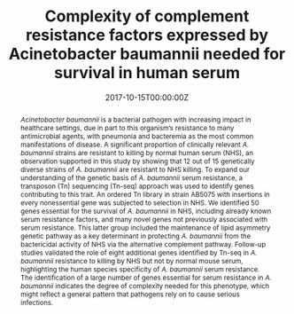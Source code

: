 ---
abstract: _Acinetobacter baumannii_ is a bacterial pathogen with increasing impact in healthcare settings, due in part to this organism’s resistance to many antimicrobial agents, with pneumonia and bacteremia as the most common manifestations of disease. A significant proportion of clinically relevant _A. baumannii_ strains are resistant to killing by normal human serum (NHS), an observation supported in this study by showing that 12 out of 15 genetically diverse strains of _A. baumannii_ are resistant to NHS killing. To expand our understanding of the genetic basis of _A. baumannii_ serum resistance, a transposon (Tn) sequencing (Tn-seq) approach was used to identify genes contributing to this trait. An ordered Tn library in strain AB5075 with insertions in every nonessential gene was subjected to selection in NHS. We identified 50 genes essential for the survival of _A. baumannii_ in NHS, including already known serum resistance factors, and many novel genes not previously associated with serum resistance. This latter group included the maintenance of lipid asymmetry genetic pathway as a key determinant in protecting _A. baumannii_ from the bactericidal activity of NHS via the alternative complement pathway. Follow-up studies validated the role of eight additional genes identified by Tn-seq in _A. baumannii_ resistance to killing by NHS but not by normal mouse serum, highlighting the human species specificity of _A. baumannii_ serum resistance. The identification of a large number of genes essential for serum resistance in _A. baumannii_ indicates the degree of complexity needed for this phenotype, which might reflect a general pattern that pathogens rely on to cause serious infections.
authors:
- Amaro F Sanchez-Larrayoz
- Noha M. Elhosseiny
- admin
- Yang Fu
- Peter Giunta
- Raúl G Spallanzani
- Keerthikka Ravi
- Gerald B Pier
- Stephen Lory
- Tomás Maira-Litrán
date: "2017-10-15T00:00:00Z"
doi: "10.4049/jimmunol.1700877"
featured: false
image:
  caption: ""
  focal_point: ""
  preview_only: false
projects: []
publication: '*Journal of Immunology, 199*(8)'
publication_short: ""
publication_types:
- "2"
publishDate: "2017-10-15T00:00:00Z"
slides: ""
summary: Transposon sequencing reveals new survival factors for _A. baumannii_ in human serum.
tags:
- 
title: Complexity of complement resistance factors expressed by Acinetobacter baumannii needed for survival in human serum
url_code: ""
url_dataset: ""
url_pdf: "files/Sanchez-Larrayoz_JI_2017.pdf"
url_poster: ""
url_project: ""
url_slides: ""
url_source: ""
url_video: ""
---